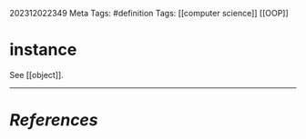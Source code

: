 202312022349
Meta Tags: #definition 
Tags: [[computer science]] [[OOP]]

# instance

See [[object]].




---
# *References*